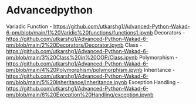 # Advancedpython

Variadic Function - https://github.com/utkarshg1/Advanced-Python-Wakad-6-pm/blob/main/1%20Varidic%20functions/functions1.ipynb
Decorators - https://github.com/utkarshg1/Advanced-Python-Wakad-6-pm/blob/main/2%20Decorators/Decorator.ipynb
Class - https://github.com/utkarshg1/Advanced-Python-Wakad-6-pm/blob/main/3%20Class%20in%20OOP/Class.ipynb
Polymorphism - https://github.com/utkarshg1/Advanced-Python-Wakad-6-pm/blob/main/4%20Polymorphism/polymorphism.ipynb
Inheritance - https://github.com/utkarshg1/Advanced-Python-Wakad-6-pm/blob/main/5%20Inheritance/Inheritance.ipynb
Exception Handling - https://github.com/utkarshg1/Advanced-Python-Wakad-6-pm/blob/main/6%20Exception%20Handling/exception.ipynb